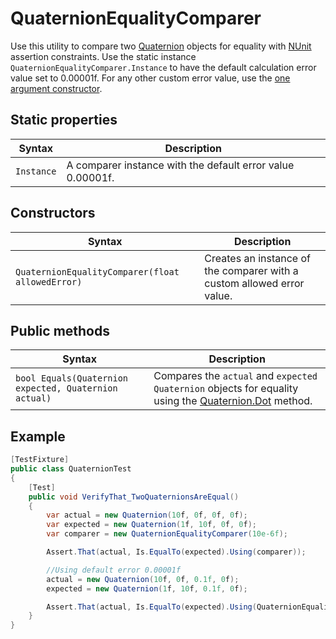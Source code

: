 # QuaternionEqualityComparer

Use this utility to compare two [Quaternion](https://docs.unity3d.com/ScriptReference/Quaternion.html) objects for equality with [NUnit](http://www.nunit.org/) assertion constraints. Use the static instance `QuaternionEqualityComparer.Instance` to have the default calculation error value set to 0.00001f. For any other custom error value, use the [one argument constructor](#constructors).

## Static properties

| Syntax     | Description                                                |
| ---------- | ---------------------------------------------------------- |
| `Instance` | A comparer instance with the default error value 0.00001f. |

## Constructors

| Syntax                                           | Description                                                  |
| ------------------------------------------------ | ------------------------------------------------------------ |
| `QuaternionEqualityComparer(float allowedError)` | Creates an instance of the comparer with a custom allowed error value. |

## Public methods

| Syntax                                                | Description                                                  |
| ----------------------------------------------------- | ------------------------------------------------------------ |
| `bool Equals(Quaternion expected, Quaternion actual)` | Compares the `actual` and `expected` `Quaternion` objects for equality using the [Quaternion.Dot](https://docs.unity3d.com/ScriptReference/Quaternion.Dot.html) method. |

## Example

```c#
[TestFixture]
public class QuaternionTest
{
    [Test]
    public void VerifyThat_TwoQuaternionsAreEqual()
    {
        var actual = new Quaternion(10f, 0f, 0f, 0f);
        var expected = new Quaternion(1f, 10f, 0f, 0f);
        var comparer = new QuaternionEqualityComparer(10e-6f);

        Assert.That(actual, Is.EqualTo(expected).Using(comparer));

        //Using default error 0.00001f
        actual = new Quaternion(10f, 0f, 0.1f, 0f);
        expected = new Quaternion(1f, 10f, 0.1f, 0f);

        Assert.That(actual, Is.EqualTo(expected).Using(QuaternionEqualityComparer.Instance));
    }
}
```

